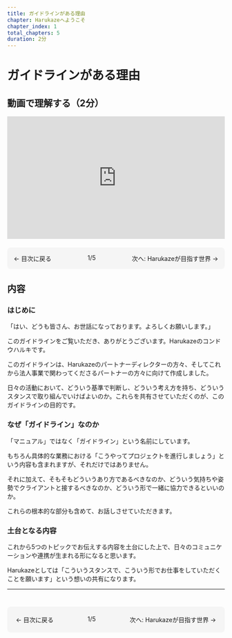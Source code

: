 ```yaml
---
title: ガイドラインがある理由
chapter: Harukazeへようこそ
chapter_index: 1
total_chapters: 5
duration: 2分
---
```


# ガイドラインがある理由

## 動画で理解する（2分）

<div style="position: relative; padding-bottom: 56.25%; height: 0;"><iframe src="https://www.loom.com/embed/180ad49b27294377b51705a458f512e0?sid=de799124-bc73-4a4d-b69f-d21e979bbf0e" frameborder="0" webkitallowfullscreen mozallowfullscreen allowfullscreen style="position: absolute; top: 0; left: 0; width: 100%; height: 100%;"></iframe></div>

<div style="display: flex; justify-content: space-between; margin-top: 20px; margin-bottom: 20px; padding: 15px; background: #f5f5f5; border-radius: 8px;">
  <a href="index.html" style="text-decoration: none;">← 目次に戻る</a>
  <span>1/5</span>
  <a href="vision.html" style="text-decoration: none;">次へ: Harukazeが目指す世界 →</a>
</div>

## 内容

### はじめに

「はい、どうも皆さん、お世話になっております。よろしくお願いします。」

このガイドラインをご覧いただき、ありがとうございます。Harukazeのコンドウハルキです。

このガイドラインは、Harukazeのパートナーディレクターの方々、そしてこれから法人事業で関わってくださるパートナーの方々に向けて作成しました。

日々の活動において、どういう基準で判断し、どういう考え方を持ち、どういうスタンスで取り組んでいけばよいのか。これらを共有させていただくのが、このガイドラインの目的です。

### なぜ「ガイドライン」なのか

「マニュアル」ではなく「ガイドライン」という名前にしています。

もちろん具体的な業務における「こうやってプロジェクトを進行しましょう」という内容も含まれますが、それだけではありません。

それに加えて、そもそもどういうあり方であるべきなのか、どういう気持ちや姿勢でクライアントと接するべきなのか、どういう形で一緒に協力できるといいのか。

これらの根本的な部分も含めて、お話しさせていただきます。

### 土台となる内容

これから5つのトピックでお伝えする内容を土台にした上で、日々のコミュニケーションや連携が生まれる形になると思います。

Harukazeとしては「こういうスタンスで、こういう形でお仕事をしていただくことを願います」という想いの共有になります。

---

<div style="display: flex; justify-content: space-between; margin-top: 40px; padding: 20px; background: #f5f5f5; border-radius: 8px;">
  <a href="index.html" style="text-decoration: none;">← 目次に戻る</a>
  <span>1/5</span>
  <a href="vision.html" style="text-decoration: none;">次へ: Harukazeが目指す世界 →</a>
</div>